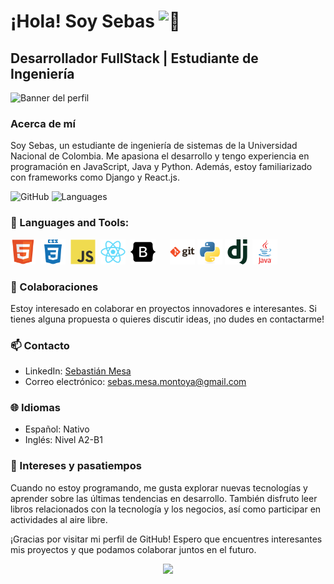 
# ¡Hola! Soy Sebas <img src="https://github.com/wervlad/wervlad/assets/24524555/766d336d-b87d-44ba-807c-c51de2bc6b4d" width="28px" alt="👋">

## Desarrollador FullStack | Estudiante de Ingeniería

![Banner del perfil](https://media.giphy.com/media/ZVik7pBtu9dNS/giphy.gif)

### Acerca de mí

Soy Sebas, un estudiante de ingeniería de sistemas de la Universidad Nacional de Colombia. Me apasiona el desarrollo y tengo experiencia en programación en JavaScript, Java y Python. Además, estoy familiarizado con frameworks como Django y React.js.

![GitHub](https://img.shields.io/github/followers/GLOOMYY?color=lightgray&label=Followers&logo=GitHub&style=for-the-badge)
![Languages](https://img.shields.io/static/v1?label=Languages&message=Esp/Eng&color=red&style=for-the-badge)

<div align="left">
    <h3>🔨 Languages and Tools:</h3>
    <div>
        <img src="https://github.com/devicons/devicon/blob/master/icons/html5/html5-original.svg" title="HTML5" alt="HTML" width="40" height="40"/>&nbsp;
        <img src="https://github.com/devicons/devicon/blob/master/icons/css3/css3-plain-wordmark.svg"  title="CSS3" alt="CSS" width="40" height="40"/>&nbsp;
        <img src="https://github.com/devicons/devicon/blob/master/icons/javascript/javascript-original.svg" title="JavaScript" alt="JavaScript" width="40" height="40"/>&nbsp;
        <img src="https://github.com/devicons/devicon/blob/master/icons/react/react-original.svg" title="React" alt="React" width="40" height="40"/>&nbsp;
        <img src="https://github.com/devicons/devicon/blob/master/icons/bootstrap/bootstrap-plain.svg" title="Bootstrap" alt="Bootstrap" width="40" height="40"/>&nbsp;
        <!--img src="https://github.com/devicons/devicon/blob/master/icons/sass/sass-original.svg" title="Sass" alt="Sass" width="40" height="40"/-->&nbsp;
        <!--img src="https://github.com/devicons/devicon/blob/master/icons/mysql/mysql-original-wordmark.svg" title="MySQL"  alt="MySQL" width="40" height="40"/-->&nbsp;
        <img src="https://github.com/devicons/devicon/blob/master/icons/git/git-original-wordmark.svg" title="Git" **alt="Git" width="40" height="40"/>
        <img src="https://github.com/devicons/devicon/blob/master/icons/python/python-original.svg" title="Python" **alt="Python" width="40" height="40"/>
        <img src="https://github.com/devicons/devicon/blob/master/icons/django/django-plain.svg" title="Django" **alt="Django" **width="40" height="40"/>
        <img src="https://github.com/devicons/devicon/blob/master/icons/java/java-original-wordmark.svg" title="Java" **alt="Java" **width="40" height="40"/>
      </div>
</div>

### 🌱 Colaboraciones

Estoy interesado en colaborar en proyectos innovadores e interesantes. Si tienes alguna propuesta o quieres discutir ideas, ¡no dudes en contactarme!

### 📫 Contacto

- LinkedIn: [Sebastián Mesa](https://www.linkedin.com/in/sebasti%C3%A1n-mesa-460361226/)
- Correo electrónico: sebas.mesa.montoya@gmail.com

### 🌐 Idiomas

- Español: Nativo
- Inglés: Nivel A2-B1

### 🎯 Intereses y pasatiempos

Cuando no estoy programando, me gusta explorar nuevas tecnologías y aprender sobre las últimas tendencias en desarrollo. También disfruto leer libros relacionados con la tecnología y los negocios, así como participar en actividades al aire libre.

¡Gracias por visitar mi perfil de GitHub! Espero que encuentres interesantes mis proyectos y que podamos colaborar juntos en el futuro.

<p align="center">
  <a href="https://github.com/GLOOMYY">
    <img src="https://komarev.com/ghpvc/?username=GLOOMYY&color=blue&style=flat)" />
  </a>
</p>
<!--
### 📊 My Stats :

[![GitHub Streak](https://streak-stats.demolab.com?user=GLOOMYY&theme=highcontrast&date_format=M%20j%5B%2C%20Y%5D)](https://git.io/streak-stats)

![GitHub stats](https://github-readme-stats.vercel.app/api?username=GLOOMYY&show_icons=true&theme=radical)
[![Top Langs](https://github-readme-stats.vercel.app/api/top-langs/?username=GLOOMYY)](https://github.com/anuraghazra/github-readme-stats)
-->
